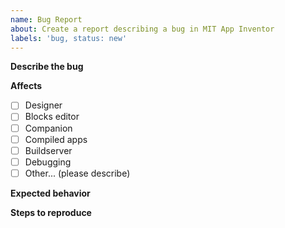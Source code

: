 ```yaml
---
name: Bug Report
about: Create a report describing a bug in MIT App Inventor
labels: 'bug, status: new'
---
```


**Describe the bug**

<!--
Describe the bug in sufficient detail so that we can understand the issue. You should also describe the steps to reproduce the issue (below) so that we ideally can confirm it.
-->

**Affects**

<!--
Please check off the part of the system that is affected by the bug.
-->

- [ ] Designer
- [ ] Blocks editor
- [ ] Companion
- [ ] Compiled apps
- [ ] Buildserver
- [ ] Debugging
- [ ] Other... (please describe)

**Expected behavior**

<!--
Please describe what you expected to happen before you encountered the bug.
-->

**Steps to reproduce**

<!--
Please describe the steps needed to reproduce the bug. If possible, please include a minimal example project that demonstrates the issue.
-->
